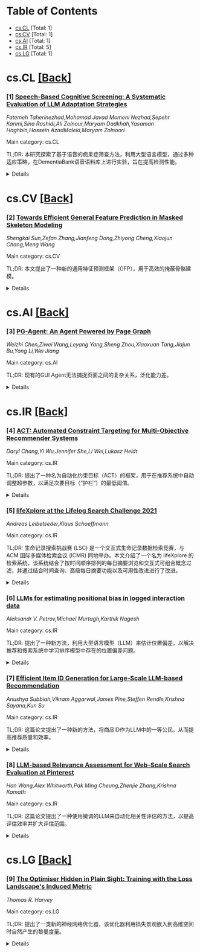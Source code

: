 <div id=toc></div>

# Table of Contents

- [cs.CL](#cs.CL) [Total: 1]
- [cs.CV](#cs.CV) [Total: 1]
- [cs.AI](#cs.AI) [Total: 1]
- [cs.IR](#cs.IR) [Total: 5]
- [cs.LG](#cs.LG) [Total: 1]


<div id='cs.CL'></div>

# cs.CL [[Back]](#toc)

### [1] [Speech-Based Cognitive Screening: A Systematic Evaluation of LLM Adaptation Strategies](https://arxiv.org/abs/2509.03525)
*Fatemeh Taherinezhad,Mohamad Javad Momeni Nezhad,Sepehr Karimi,Sina Rashidi,Ali Zolnour,Maryam Dadkhah,Yasaman Haghbin,Hossein AzadMaleki,Maryam Zolnoori*

Main category: cs.CL

TL;DR: 本研究探索了基于语音的痴呆症筛查方法，利用大型语言模型，通过多种适应策略，在DementiaBank语音语料库上进行实验，旨在提高检测性能。


<details>
  <summary>Details</summary>
Motivation: 美国超过一半的阿尔茨海默病和相关痴呆症患者未被诊断，而基于语音的筛查提供了一种可扩展的检测方法。

Method: 研究比较了九个纯文本模型和三个多模态音频-文本模型，采用了上下文学习、推理增强提示、参数高效微调和多模态集成等适应策略。

Result: 研究结果表明，类中心演示实现了最高的上下文学习性能，推理改进了较小的模型，token级微调通常产生最佳分数。添加分类头显着改善了表现不佳的模型。多模态模型表现良好，但未超过最佳纯文本模型。

Conclusion: 模型适应策略，包括演示选择、推理设计和调整方法，对基于语音的痴呆症检测至关重要，并且适当调整的开放权重模型可以匹配或超过商业系统。

Abstract: Over half of US adults with Alzheimer disease and related dementias remain
undiagnosed, and speech-based screening offers a scalable detection approach.
We compared large language model adaptation strategies for dementia detection
using the DementiaBank speech corpus, evaluating nine text-only models and
three multimodal audio-text models on recordings from DementiaBank speech
corpus. Adaptations included in-context learning with different demonstration
selection policies, reasoning-augmented prompting, parameter-efficient
fine-tuning, and multimodal integration. Results showed that class-centroid
demonstrations achieved the highest in-context learning performance, reasoning
improved smaller models, and token-level fine-tuning generally produced the
best scores. Adding a classification head substantially improved
underperforming models. Among multimodal models, fine-tuned audio-text systems
performed well but did not surpass the top text-only models. These findings
highlight that model adaptation strategies, including demonstration selection,
reasoning design, and tuning method, critically influence speech-based dementia
detection, and that properly adapted open-weight models can match or exceed
commercial systems.

</details>


<div id='cs.CV'></div>

# cs.CV [[Back]](#toc)

### [2] [Towards Efficient General Feature Prediction in Masked Skeleton Modeling](https://arxiv.org/abs/2509.03609)
*Shengkai Sun,Zefan Zhang,Jianfeng Dong,Zhiyong Cheng,Xiaojun Chang,Meng Wang*

Main category: cs.CV

TL;DR: 本文提出了一种新的通用特征预测框架（GFP），用于高效的掩蔽骨骼建模。


<details>
  <summary>Details</summary>
Motivation: 现有方法将重建目标限制为原始关节坐标或其简单变体，导致计算冗余和有限的语义表示。

Method: 用高级特征预测代替传统的低级重建，引入一个协同学习框架，该框架动态生成跨时空层次的多样化监督信号，并结合约束优化以确保特征多样性。

Result: 在NTU RGB+D 60、NTU RGB+D 120和PKU-MMD数据集上的实验表明，该方法具有计算效率（比标准的掩蔽骨骼建模方法快6.2倍）和卓越的表示质量，在各种下游任务中实现了最先进的性能。

Conclusion: 本文提出的通用特征预测框架能够提高计算效率和表示质量，并在骨骼动作识别任务中取得了优异的性能。

Abstract: Recent advances in the masked autoencoder (MAE) paradigm have significantly
propelled self-supervised skeleton-based action recognition. However, most
existing approaches limit reconstruction targets to raw joint coordinates or
their simple variants, resulting in computational redundancy and limited
semantic representation. To address this, we propose a novel General Feature
Prediction framework (GFP) for efficient mask skeleton modeling. Our key
innovation is replacing conventional low-level reconstruction with high-level
feature prediction that spans from local motion patterns to global semantic
representations. Specifically, we introduce a collaborative learning framework
where a lightweight target generation network dynamically produces diversified
supervision signals across spatial-temporal hierarchies, avoiding reliance on
pre-computed offline features. The framework incorporates constrained
optimization to ensure feature diversity while preventing model collapse.
Experiments on NTU RGB+D 60, NTU RGB+D 120 and PKU-MMD demonstrate the benefits
of our approach: Computational efficiency (with 6.2$\times$ faster training
than standard masked skeleton modeling methods) and superior representation
quality, achieving state-of-the-art performance in various downstream tasks.

</details>


<div id='cs.AI'></div>

# cs.AI [[Back]](#toc)

### [3] [PG-Agent: An Agent Powered by Page Graph](https://arxiv.org/abs/2509.03536)
*Weizhi Chen,Ziwei Wang,Leyang Yang,Sheng Zhou,Xiaoxuan Tang,Jiajun Bu,Yong Li,Wei Jiang*

Main category: cs.AI

TL;DR: 现有的GUI Agent无法捕捉页面之间的复杂关系，泛化能力差。


<details>
  <summary>Details</summary>
Motivation: 现有的GUI Agent无法捕捉页面之间的复杂关系，泛化能力差。

Method: 将顺序 episodes 转换成 page graphs，利用 RAG 技术检索 GUI 的可靠认知指南，并提出一个定制的多代理框架 PG-Agent。

Result: 在各种基准测试中，PG-Agent 表现出有效性。

Conclusion: PG-Agent 即使在页面图构建的 episodes 有限的情况下，也能很好地泛化到未见过的场景。

Abstract: Graphical User Interface (GUI) agents possess significant commercial and
social value, and GUI agents powered by advanced multimodal large language
models (MLLMs) have demonstrated remarkable potential. Currently, existing GUI
agents usually utilize sequential episodes of multi-step operations across
pages as the prior GUI knowledge, which fails to capture the complex transition
relationship between pages, making it challenging for the agents to deeply
perceive the GUI environment and generalize to new scenarios. Therefore, we
design an automated pipeline to transform the sequential episodes into page
graphs, which explicitly model the graph structure of the pages that are
naturally connected by actions. To fully utilize the page graphs, we further
introduce Retrieval-Augmented Generation (RAG) technology to effectively
retrieve reliable perception guidelines of GUI from them, and a tailored
multi-agent framework PG-Agent with task decomposition strategy is proposed to
be injected with the guidelines so that it can generalize to unseen scenarios.
Extensive experiments on various benchmarks demonstrate the effectiveness of
PG-Agent, even with limited episodes for page graph construction.

</details>


<div id='cs.IR'></div>

# cs.IR [[Back]](#toc)

### [4] [ACT: Automated Constraint Targeting for Multi-Objective Recommender Systems](https://arxiv.org/abs/2509.03661)
*Daryl Chang,Yi Wu,Jennifer She,Li Wei,Lukasz Heldt*

Main category: cs.IR

TL;DR: 提出了一种名为自动化约束目标（ACT）的框架，用于在推荐系统中自动调整超参数，以满足次要目标（“护栏”）的最低阈值。


<details>
  <summary>Details</summary>
Motivation: 在推荐系统中，需要在最大化主要目标的同时，确保次要目标满足最低阈值，但正交系统变更使得执行这些护栏具有挑战性，通常需要手动调整超参数。

Method: ACT框架使用离线成对评估来寻找解决方案，并持续重新训练以适应系统和用户行为的变化。

Result: 通过实验证明了ACT框架的有效性，并描述了其在大型生产环境中的部署。

Conclusion: ACT框架能够自动找到满足护栏所需的最小超参数更改集。

Abstract: Recommender systems often must maximize a primary objective while ensuring
secondary ones satisfy minimum thresholds, or "guardrails." This is critical
for maintaining a consistent user experience and platform ecosystem, but
enforcing these guardrails despite orthogonal system changes is challenging and
often requires manual hyperparameter tuning. We introduce the Automated
Constraint Targeting (ACT) framework, which automatically finds the minimal set
of hyperparameter changes needed to satisfy these guardrails. ACT uses an
offline pairwise evaluation on unbiased data to find solutions and continuously
retrains to adapt to system and user behavior changes. We empirically
demonstrate its efficacy and describe its deployment in a large-scale
production environment.

</details>


### [5] [lifeXplore at the Lifelog Search Challenge 2021](https://arxiv.org/abs/2509.03692)
*Andreas Leibetseder,Klaus Schoeffmann*

Main category: cs.IR

TL;DR: 生命记录搜索挑战赛 (LSC) 是一个交互式生命记录数据检索竞赛，与 ACM 国际多媒体检索会议 (ICMR) 同地举办。本文介绍了一个名为 lifeXplore 的检索系统，该系统结合了按时间顺序排列的每日摘要浏览和交互式可组合概念过滤，并通过结合时间查询、高级每日摘要功能以及可用性改进进行了改进。


<details>
  <summary>Details</summary>
Motivation: 为了在生命记录搜索挑战赛中检索生命记录数据。

Method: 结合了按时间顺序排列的每日摘要浏览和交互式可组合概念过滤的 lifeXplore 检索系统。

Result: 该工具通过结合时间查询、高级每日摘要功能以及可用性改进得到了改进。

Conclusion: 提出了改进的 lifeXplore 检索系统。

Abstract: Since its first iteration in 2018, the Lifelog Search Challenge (LSC)
continues to rise in popularity as an interactive lifelog data retrieval
competition, co-located at the ACM International Conference on Multimedia
Retrieval (ICMR). The goal of this annual live event is to search a large
corpus of lifelogging data for specifically announced memories using a
purposefully developed tool within a limited amount of time. As long-standing
participants, we present our improved lifeXplore - a retrieval system combining
chronologic day summary browsing with interactive combinable concept filtering.
Compared to previous versions, the tool is improved by incorporating temporal
queries, advanced day summary features as well as usability improvements.

</details>


### [6] [LLMs for estimating positional bias in logged interaction data](https://arxiv.org/abs/2509.03696)
*Aleksandr V. Petrov,Michael Murtagh,Karthik Nagesh*

Main category: cs.IR

TL;DR: 提出了一种新方法，利用大型语言模型（LLM）来估计位置偏差，以解决推荐和搜索系统中学习排序模型中存在的位置偏差问题。


<details>
  <summary>Details</summary>
Motivation: 用户更有可能点击排名较高的项目，而不管它们的实际相关性。这导致新训练的模型可能继承并加强先前排名模型的偏差，而不是真正提高相关性。准确的倾向估计具有挑战性，尤其是在具有复杂非线性布局的界面中。

Method: 利用大型语言模型（LLM）应用于记录的用户交互数据，用于估计位置偏差。

Result: 使用LLM估计的倾向在分数桶中是稳定的，并揭示了Viator网格布局的行-列效应，而简单的启发式方法忽略了这些效应。使用这些倾向训练的IPS加权重排序器在标准NDCG@10上与生产模型匹配，同时将加权NDCG@10提高了大约2%。

Conclusion: 使用大型语言模型估计位置偏差是可行的，并且可以提高推荐系统的性能。

Abstract: Recommender and search systems commonly rely on Learning To Rank models
trained on logged user interactions to order items by predicted relevance.
However, such interaction data is often subject to position bias, as users are
more likely to click on items that appear higher in the ranking, regardless of
their actual relevance. As a result, newly trained models may inherit and
reinforce the biases of prior ranking models rather than genuinely improving
relevance. A standard approach to mitigate position bias is Inverse Propensity
Scoring (IPS), where the model's loss is weighted by the inverse of a
propensity function, an estimate of the probability that an item at a given
position is examined. However, accurate propensity estimation is challenging,
especially in interfaces with complex non-linear layouts. In this paper, we
propose a novel method for estimating position bias using Large Language Models
(LLMs) applied to logged user interaction data. This approach offers a
cost-effective alternative to online experimentation. Our experiments show that
propensities estimated with our LLM-as-a-judge approach are stable across score
buckets and reveal the row-column effects of Viator's grid layout that simpler
heuristics overlook. An IPS-weighted reranker trained with these propensities
matches the production model on standard NDCG@10 while improving weighted
NDCG@10 by roughly 2%. We will verify these offline gains in forthcoming
live-traffic experiments.

</details>


### [7] [Efficient Item ID Generation for Large-Scale LLM-based Recommendation](https://arxiv.org/abs/2509.03746)
*Anushya Subbiah,Vikram Aggarwal,James Pine,Steffen Rendle,Krishna Sayana,Kun Su*

Main category: cs.IR

TL;DR: 这篇论文提出了一种新的方法，将商品ID作为LLM中的一等公民，从而提高推荐质量和效率。


<details>
  <summary>Details</summary>
Motivation: 现有的LLM推荐方法难以处理大规模商品目录，通常需要将商品tokenize，这导致了实际应用中的瓶颈。

Method: 该论文提出了一种新的训练和推理修改方法，允许商品使用单token表示，并进行单步解码。

Result: 该方法在Amazon购物数据集上，在推荐质量（召回率和NDCG）方面优于现有技术，同时将推理效率提高了5-14倍。

Conclusion: 这项工作提供了一个不同于其他LLM推荐方法的效率视角，可能激发进一步的研究，并为将ID集成到LLM中开辟新的方向。

Abstract: Integrating product catalogs and user behavior into LLMs can enhance
recommendations with broad world knowledge, but the scale of real-world item
catalogs, often containing millions of discrete item identifiers (Item IDs),
poses a significant challenge. This contrasts with the smaller, tokenized text
vocabularies typically used in LLMs. The predominant view within the LLM-based
recommendation literature is that it is infeasible to treat item ids as a first
class citizen in the LLM and instead some sort of tokenization of an item into
multiple tokens is required. However, this creates a key practical bottleneck
in serving these models for real-time low-latency applications.
  Our paper challenges this predominant practice and integrates item ids as
first class citizens into the LLM. We provide simple, yet highly effective,
novel training and inference modifications that enable single-token
representations of items and single-step decoding. Our method shows
improvements in recommendation quality (Recall and NDCG) over existing
techniques on the Amazon shopping datasets while significantly improving
inference efficiency by 5x-14x. Our work offers an efficiency perspective
distinct from that of other popular approaches within LLM-based recommendation,
potentially inspiring further research and opening up a new direction for
integrating IDs into LLMs. Our code is available here
https://drive.google.com/file/d/1cUMj37rV0Z1bCWMdhQ6i4q4eTRQLURtC

</details>


### [8] [LLM-based Relevance Assessment for Web-Scale Search Evaluation at Pinterest](https://arxiv.org/abs/2509.03764)
*Han Wang,Alex Whitworth,Pak Ming Cheung,Zhenjie Zhang,Krishna Kamath*

Main category: cs.IR

TL;DR: 这篇论文提出了一种使用微调的LLM来自动化相关性评估的方法，以提高评估效率并扩大评估范围。


<details>
  <summary>Details</summary>
Motivation: 人工标注成本高、周期长，限制了其可扩展性。因此，需要一种自动化的相关性评估方法。

Method: 使用微调的LLM来生成判断，并验证LLM生成的判断与人工标注之间的一致性。

Result: LLM可以为实验提供可靠的相关性测量，提高评估效率，扩大查询集，优化抽样设计，并有效评估更大范围的搜索体验。该方法提高了相关性指标的质量，并显著降低了在线实验测量中的最小可检测效应（MDE）。

Conclusion: 使用LLM进行相关性评估是可行的，并且可以提高效率和质量。

Abstract: Relevance evaluation plays a crucial role in personalized search systems to
ensure that search results align with a user's queries and intent. While human
annotation is the traditional method for relevance evaluation, its high cost
and long turnaround time limit its scalability. In this work, we present our
approach at Pinterest Search to automate relevance evaluation for online
experiments using fine-tuned LLMs. We rigorously validate the alignment between
LLM-generated judgments and human annotations, demonstrating that LLMs can
provide reliable relevance measurement for experiments while greatly improving
the evaluation efficiency. Leveraging LLM-based labeling further unlocks the
opportunities to expand the query set, optimize sampling design, and
efficiently assess a wider range of search experiences at scale. This approach
leads to higher-quality relevance metrics and significantly reduces the Minimum
Detectable Effect (MDE) in online experiment measurements.

</details>


<div id='cs.LG'></div>

# cs.LG [[Back]](#toc)

### [9] [The Optimiser Hidden in Plain Sight: Training with the Loss Landscape's Induced Metric](https://arxiv.org/abs/2509.03594)
*Thomas R. Harvey*

Main category: cs.LG

TL;DR: 提出了一类新的神经网络优化器，该优化器利用损失景观嵌入到高维空间时自然产生的黎曼度量。


<details>
  <summary>Details</summary>
Motivation: 通过采用几何视角并使用诱导度量，开发一种新的优化器，并将其与现有方法（SGD、Adam、AdamW 和 Muon）在一系列任务和架构中进行比较。

Method: 利用损失景观嵌入到高维空间时自然产生的黎曼度量。

Result: 这种新的优化器类在低维示例中非常有效，并且在训练神经网络方面比最先进的方法略有改进。有效学习率在曲率较高的区域自动降低，充当平滑形式的梯度裁剪。同样，这些优化器的一种变体也可以被视为诱导有效的预定学习率，并且从我们的几何角度来看，解耦权重衰减是自然的选择。基本方法可用于修改任何现有的预处理方法。

Conclusion: 新优化器的计算复杂度与 Adam 相当。

Abstract: We present a class of novel optimisers for training neural networks that
makes use of the Riemannian metric naturally induced when the loss landscape is
embedded in higher-dimensional space. This is the same metric that underlies
common visualisations of loss landscapes. By taking this geometric perspective
literally and using the induced metric, we develop a new optimiser and compare
it to existing methods, namely: SGD, Adam, AdamW, and Muon, across a range of
tasks and architectures. Empirically, we conclude that this new class of
optimisers is highly effective in low dimensional examples, and provides slight
improvement over state-of-the-art methods for training neural networks. These
new optimisers have theoretically desirable properties. In particular, the
effective learning rate is automatically decreased in regions of high curvature
acting as a smoothed out form of gradient clipping. Similarly, one variant of
these optimisers can also be viewed as inducing an effective scheduled learning
rate and decoupled weight decay is the natural choice from our geometric
perspective. The basic method can be used to modify any existing
preconditioning method. The new optimiser has a computational complexity
comparable to that of Adam.

</details>
